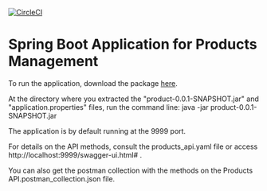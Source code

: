 [![CircleCI](https://circleci.com/gh/lucasfabril/products.svg?style=svg)](https://circleci.com/gh/lucasfabril/products)

# Spring Boot Application for Products Management

To run the application, download the package [here](https://drive.google.com/file/d/1g5xyjnA6NCPOBMLJ5w3RmXuYMDbWEhz-/view?usp=sharing).

At the directory where you extracted the "product-0.0.1-SNAPSHOT.jar" and "application.properties" files, run the command line: java -jar product-0.0.1-SNAPSHOT.jar

The application is by default running at the 9999 port.

For details on the API methods, consult the products_api.yaml file or access http://localhost:9999/swagger-ui.html# .

You can also get the postman collection with the methods on the Products API.postman_collection.json file.
